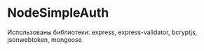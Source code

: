 # NodeSimpleAuth

Использованы библиотеки:
express, express-validator, bcryptjs, jsonwebtoken, mongoose

